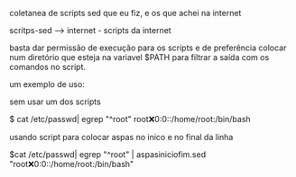 coletanea de scripts sed que eu fiz, e os que achei na internet

scritps-sed --> internet - scripts da internet

basta dar permissão de execução para os scripts e de preferência colocar num diretório que esteja na variavel $PATH
para filtrar a saída com os comandos no script.

um exemplo de uso:

sem usar um dos scripts 

$ cat /etc/passwd| egrep "^root"
root:x:0:0::/home/root:/bin/bash


usando script para colocar aspas no inico e no final da linha 

$cat /etc/passwd| egrep "^root" | aspasiniciofim.sed 
"root:x:0:0::/home/root:/bin/bash"




